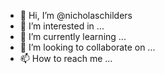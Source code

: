 - 👋 Hi, I’m @nicholaschilders
- 👀 I’m interested in ...
- 🌱 I’m currently learning ...
- 💞️ I’m looking to collaborate on ...
- 📫 How to reach me ...

<!---
nicholaschilders/nicholaschilders is a ✨ special ✨ repository because its `README.md` (this file) appears on your GitHub profile.
You can click the Preview link to take a look at your changes.
--->
